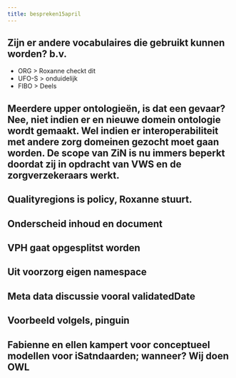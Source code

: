 ```yaml
---
title: bespreken15april
---
```


## Zijn er andere vocabulaires die gebruikt kunnen worden? b.v.
- ORG   > Roxanne checkt dit
- UFO-S   > onduidelijk
- FIBO   > Deels
## Meerdere upper ontologieën, is dat een gevaar? Nee, niet indien er en nieuwe domein ontologie wordt gemaakt. Wel indien er interoperabiliteit met andere zorg domeinen gezocht moet gaan worden. De scope van ZiN is nu immers beperkt doordat zij in opdracht van VWS en de zorgverzekeraars werkt.
## Qualityregions is policy, Roxanne stuurt.
## Onderscheid inhoud en document
## VPH gaat opgesplitst worden
## Uit voorzorg eigen namespace
## Meta data discussie vooral validatedDate
## Voorbeeld volgels, pinguin
## Fabienne en ellen kampert voor conceptueel modellen voor iSatndaarden;  wanneer? Wij doen OWL
